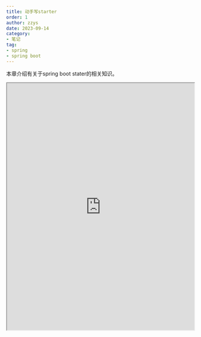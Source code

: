 ```yaml
---
title: 动手写starter
order: 1
author: zzys
date: 2023-09-14
category:
- 笔记
tag:
- spring
- spring boot
---
```


本章介绍有关于spring boot stater的相关知识。



<iframe height='665' src='https://www.mubu.com/doc/2Ught8SETJ6#m' style='width: 100%;'/>
